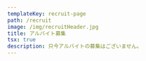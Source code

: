 ```yaml
---
templateKey: recruit-page
path: /recruit
image: /img/recruitHeader.jpg
title: アルバイト募集
tsx: true
description: 只今アルバイトの募集はございません。
---
```

